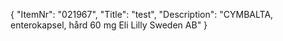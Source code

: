 {
  "ItemNr": "021967",
  "Title": "test",
  "Description": "CYMBALTA, enterokapsel, hård 60 mg Eli Lilly Sweden AB"
}